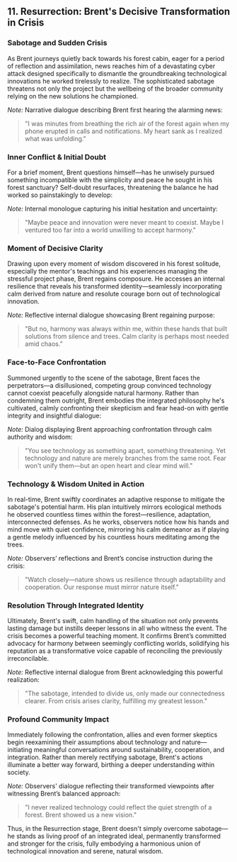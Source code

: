 ## 11. Resurrection: Brent's Decisive Transformation in Crisis

### Sabotage and Sudden Crisis
As Brent journeys quietly back towards his forest cabin, eager for a period of reflection and assimilation, news reaches him of a devastating cyber attack designed specifically to dismantle the groundbreaking technological innovations he worked tirelessly to realize. The sophisticated sabotage threatens not only the project but the wellbeing of the broader community relying on the new solutions he championed.

*Note:* Narrative dialogue describing Brent first hearing the alarming news:
> "I was minutes from breathing the rich air of the forest again when my phone erupted in calls and notifications. My heart sank as I realized what was unfolding."

### Inner Conflict & Initial Doubt
For a brief moment, Brent questions himself—has he unwisely pursued something incompatible with the simplicity and peace he sought in his forest sanctuary? Self-doubt resurfaces, threatening the balance he had worked so painstakingly to develop:

*Note:* Internal monologue capturing his initial hesitation and uncertainty:
> "Maybe peace and innovation were never meant to coexist. Maybe I ventured too far into a world unwilling to accept harmony."

### Moment of Decisive Clarity
Drawing upon every moment of wisdom discovered in his forest solitude, especially the mentor's teachings and his experiences managing the stressful project phase, Brent regains composure. He accesses an internal resilience that reveals his transformed identity—seamlessly incorporating calm derived from nature and resolute courage born out of technological innovation.

*Note:* Reflective internal dialogue showcasing Brent regaining purpose:
> "But no, harmony was always within me, within these hands that built solutions from silence and trees. Calm clarity is perhaps most needed amid chaos."

### Face-to-Face Confrontation
Summoned urgently to the scene of the sabotage, Brent faces the perpetrators—a disillusioned, competing group convinced technology cannot coexist peacefully alongside natural harmony. Rather than condemning them outright, Brent embodies the integrated philosophy he's cultivated, calmly confronting their skepticism and fear head-on with gentle integrity and insightful dialogue:

*Note:* Dialog displaying Brent approaching confrontation through calm authority and wisdom:
> "You see technology as something apart, something threatening. Yet technology and nature are merely branches from the same root. Fear won't unify them—but an open heart and clear mind will."

### Technology & Wisdom United in Action
In real-time, Brent swiftly coordinates an adaptive response to mitigate the sabotage's potential harm. His plan intuitively mirrors ecological methods he observed countless times within the forest—resilience, adaptation, interconnected defenses. As he works, observers notice how his hands and mind move with quiet confidence, mirroring his calm demeanor as if playing a gentle melody influenced by his countless hours meditating among the trees.

*Note:* Observers’ reflections and Brent’s concise instruction during the crisis:
> "Watch closely—nature shows us resilience through adaptability and cooperation. Our response must mirror nature itself."

### Resolution Through Integrated Identity
Ultimately, Brent's swift, calm handling of the situation not only prevents lasting damage but instills deeper lessons in all who witness the event. The crisis becomes a powerful teaching moment. It confirms Brent’s committed advocacy for harmony between seemingly conflicting worlds, solidifying his reputation as a transformative voice capable of reconciling the previously irreconcilable.

*Note:* Reflective internal dialogue from Brent acknowledging this powerful realization:
> "The sabotage, intended to divide us, only made our connectedness clearer. From crisis arises clarity, fulfilling my greatest lesson."

### Profound Community Impact
Immediately following the confrontation, allies and even former skeptics begin reexamining their assumptions about technology and nature—initiating meaningful conversations around sustainability, cooperation, and integration. Rather than merely rectifying sabotage, Brent's actions illuminate a better way forward, birthing a deeper understanding within society.

*Note:* Observers' dialogue reflecting their transformed viewpoints after witnessing Brent’s balanced approach:
> "I never realized technology could reflect the quiet strength of a forest. Brent showed us a new vision."

Thus, in the Resurrection stage, Brent doesn't simply overcome sabotage—he stands as living proof of an integrated ideal, permanently transformed and stronger for the crisis, fully embodying a harmonious union of technological innovation and serene, natural wisdom.